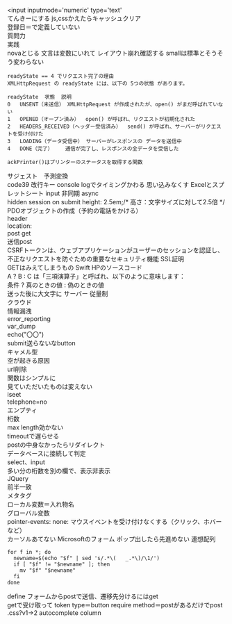 <input inputmode='numeric'  type='text'  
てんきーにする 
js,cssかえたらキャッシュクリア  
登録日＝で定義していない  
質問力  
実践  
novaとじる
文言は変数にいれて
レイアウト崩れ確認する
smallは標準とそうそう変わらない
```
readyState == 4 でリクエスト完了の理由
XMLHttpRequest の readyState には、以下の 5つの状態 があります。

readyState	状態	説明
0	UNSENT（未送信）	XMLHttpRequest が作成されたが、open() がまだ呼ばれていない
1	OPENED（オープン済み）	open() が呼ばれ、リクエストが初期化された
2	HEADERS_RECEIVED（ヘッダー受信済み）	send() が呼ばれ、サーバーがリクエストを受け付けた
3	LOADING（データ受信中）	サーバーがレスポンスの データを送信中
4	DONE（完了）	通信が完了し、レスポンスの全データを受信した
 ```
```
ackPrinter()はプリンターのステータスを取得する関数
```
サジェスト　予測変換  
code39
改行キー
console logでタイミングかわる
思い込みなくす
Excelとスプレットシート
input
非同期
async  
hidden
session
on submit
height: 2.5em;/* 高さ：文字サイズに対して2.5倍 */  
PDOオブジェクトの作成（予約の電話をかける）  
header  
location:  
post get  
送信post  
CSRFトークンは、ウェブアプリケーションがユーザーのセッションを認証し、不正なリクエストを防ぐための重要なセキュリティ機能
SSL証明  
GETはみえてしまうもの
Swift
HPのソースコード  
 A ? B : C は「三項演算子」と呼ばれ、以下のように意味します：  
条件 ? 真のときの値 : 偽のときの値  
送った後に大文字に
サーバー
従量制  
クラウド  
情報漏洩  
error_reporting  
var_dump  
echo("〇〇")  
submit送らないなbutton  
キャメル型  
空が起きる原因  
url削除  
関数はシンプルに  
見ていただいたものは変えない  
iseet  
telephone=no  
エンプティ  
桁数  
max length効かない  
timeoutで遅らせる  
postの中身なかったらリダイレクト  
データベースに接続して判定  
select、input  
多い分の桁数を別の欄で、表示非表示  
JQuery  
前半一致  
メタタグ  
ローカル変数＝入れ物名  
グローバル変数  
pointer-events: none: マウスイベントを受け付けなくする（クリック、ホバーなど）  
カーソルあてない
Microsoftのフォーム
ポップ出したら先進めない
連想配列
```
for f in *; do
  newname=$(echo "$f" | sed 's/.*\(   _.*\)/\1/')
  if [ "$f" != "$newname" ]; then
    mv "$f" "$newname"
  fi
done
```
define
フォームからpostで送信、遷移先分けるにはget  
getで受け取って
token
type＝button
require
method＝postがあるだけでpost
.css?v1→2
autocomplete
column
